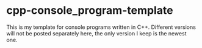 # cpp-console_program-template
This is my template for console programs written in C++.
Different versions will not be posted separately here, the only version I keep is the newest one.
